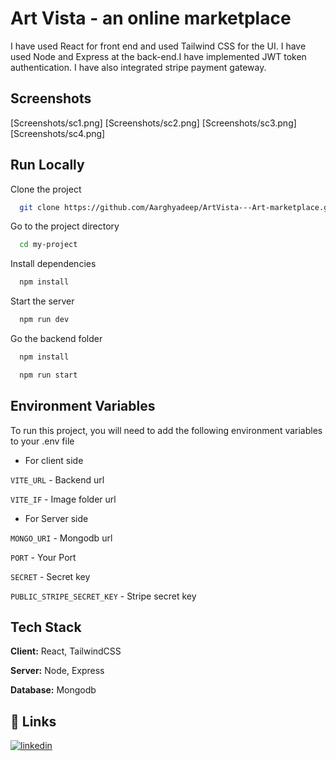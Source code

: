 
# Art Vista - an online marketplace


I have used React for front end and used Tailwind CSS for the UI. I have used Node and Express at the back-end.I have implemented JWT token authentication. I have also integrated stripe payment gateway.




## Screenshots
[Screenshots/sc1.png]
[Screenshots/sc2.png]
[Screenshots/sc3.png]
[Screenshots/sc4.png]


## Run Locally

Clone the project

```bash
  git clone https://github.com/Aarghyadeep/ArtVista---Art-marketplace.git
```

Go to the project directory

```bash
  cd my-project
```

Install dependencies

```bash
  npm install
```
Start the server

```bash
  npm run dev
```
   Go the backend folder

```bash
  npm install
```
```bash
  npm run start
```
   
## Environment Variables

To run this project, you will need to add the following environment variables to your .env file
      
*   For client side

`VITE_URL` - Backend url

`VITE_IF`  - Image folder url

*   For Server side

`MONGO_URI` - Mongodb url

`PORT` - Your Port


`SECRET` - Secret key

`PUBLIC_STRIPE_SECRET_KEY` - Stripe secret key


## Tech Stack

**Client:** React, TailwindCSS

**Server:** Node, Express

**Database:** Mongodb


## 🔗 Links

[![linkedin](https://img.shields.io/badge/linkedin-0A66C2?style=for-the-badge&logo=linkedin&logoColor=white)](https://www.linkedin.com/in/aarghyadeep-das/)

